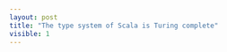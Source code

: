 ```yaml
---
layout: post
title: "The type system of Scala is Turing complete"
visible: 1
---
```



<script src="https://gist.github.com/yarhrn/0a99d216850942f1f63059fcc4b8e32e.js"></script>